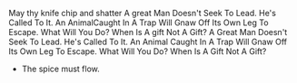 May thy knife chip and shatter A great Man Doesn't Seek To Lead. He's Called To It. An AnimalCaught In A Trap Will Gnaw Off Its Own Leg To Escape. What Will You Do? When Is A gift Not A Gift?
A Great Man Doesn't Seek To Lead. He's Called To It.
An Animal Caught In A Trap Will Gnaw Off Its Own Leg To Escape. What Will You Do?
When Is A Gift Not A Gift?
- The spice must flow.
